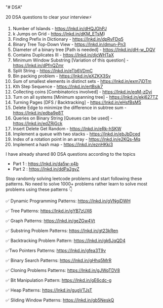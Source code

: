 "# DSA" 

20 DSA questions to clear your interview⚡

1. Number of Islands - https://lnkd.in/dHQJGhPJ
2. k Jumps on Grid - https://lnkd.in/dKM_ETsM)
3. Finding Prefix in Dictionary - https://lnkd.in/dpRvFDq5
4. Binary Tree Top-Down View - https://lnkd.in/dmun-Pn3
5. Diameter of a binary tree [Path is needed] - https://lnkd.in/dH-w_DQV
6. Contains Duplicates III - https://lnkd.in/djcWHTaX
7. Minimum Window Substring [Variation of this question] - https://lnkd.in/dPfnQZmr
8. Split String - https://lnkd.in/eTb6VDmC
9. Bin packing problem - https://lnkd.in/eXZKX3Sv
10. Sum of smallest elements in distinct sets - https://lnkd.in/exm7jDTm
11. Kth Step Sequence - https://lnkd.in/ertBsik7
12. Collecting coins [Combinatorics involved] - https://lnkd.in/eqM-zDyi
13. Turn on all systems [Minimum spanning tree] - https://lnkd.in/ekj627TZ
14. Turning Pages [DFS / Backtracking] - https://lnkd.in/eHsfBsM5
15. Delete Edge to minimize the difference in subtree sum - https://lnkd.in/edba9e8T
16. Queries on Binary String [Queues can be used] - https://lnkd.in/edZRjGck
17. Insert Delete Get Random - https://lnkd.in/eRk-hSKW
18. Implement a queue with two stacks - https://lnkd.in/ebJbDced
19. Index of a rotation point in an array - https://lnkd.in/e2KQs-Mq
20. Implement a hash map - https://lnkd.in/eznHKki3

I have already shared 80 DSA questions according to the topics
- Part 1 : https://lnkd.in/da5w-x4b
- Part 2 : https://lnkd.in/ddPa2gvZ



Stop randomly solving leetcode problems and start following these patterns. No need to solve 1000+ problems rather learn to solve most problems using these patterns 👇

✅ Dynamic Programming Patterns: https://lnkd.in/gVNgiDWH

✅ Tree Patterns: https://lnkd.in/gYB7zUX6

✅ Graph Patterns: https://lnkd.in/geZGw4Vt

✅ Substring Problem Patterns: https://lnkd.in/gt23kRen

✅ Backtracking Problem Pattern: https://lnkd.in/gk6JqQD4

✅Two Pointers Patterns: https://lnkd.in/gfea3T9v

✅ Binary Search Patterns: https://lnkd.in/gHhq5MrR

✅ Cloning Problems Patterns: https://lnkd.in/gJWqTDV8

✅ Bit Manipulation Pattern: https://lnkd.in/gE6cdc-g

✅ Heap Patterns: https://lnkd.in/gugVTJsT

✅ Sliding Window Patterns: https://lnkd.in/gb5NeskQ
